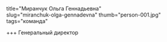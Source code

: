 title="Миранчук Ольга Геннадьевна"    
slug="miranchuk-olga-gennadevna"
thumb="person-001.jpg"   
tags="команда"

+++
Генеральный директор